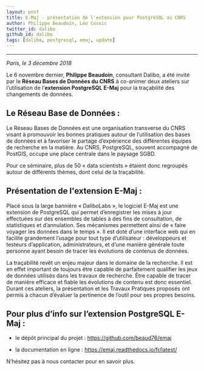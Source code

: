 ```yaml
---
layout: post
title: E-Maj - présentation de l'extension pour PostgreSQL au CNRS
author: Philippe Beaudoin, Léo Cossic
twitter_id: dalibo
github_id: dalibo
tags: [dalibo, postgresql, emaj, update]
---
```


---

*Paris, le 3 décembre 2018*

Le 6 novembre dernier, **Philippe Beaudoin**, consultant Dalibo, a été invité par le **Réseau Bases de Données du CNRS** à co-animer deux ateliers sur l’utilisation de l’**extension PostgreSQL E-Maj** pour la traçabilité des changements de données.

<!--MORE-->

## Le Réseau Base de Données :
Le Réseau Bases de Données est une organisation transverse du CNRS visant à promouvoir les bonnes pratiques autour de l’utilisation des bases de données et à favoriser le partage d’expérience des différentes équipes de recherche en la matière. Au CNRS, PostgreSQL, souvent accompagné de PostGIS, occupe une place centrale dans le paysage SGBD.

Pour ce séminaire, plus de 50 « data scientists » étaient donc regroupés autour de différents thèmes, dont celui de la traçabilité.

## Présentation de l'extension E-Maj :
Placé sous la large bannière « DaliboLabs », le logiciel E-Maj est une extension de PostgreSQL qui permet d’enregistrer les mises à jour effectuées sur des ensembles de tables à des fins de consultation, de statistiques et d’annulation. Ses mécanismes permettent ainsi de « faire voyager les données dans le temps ». Il est doté d’une interface web qui en facilite grandement l’usage pour tout type d’utilisateur : développeurs et testeurs d’application, administrateurs, et d’une manière générale toute personne ayant besoin de tracer les évolutions de contenus de données.

La traçabilité revêt un enjeu majeur dans le domaine de la recherche. Il est en effet important de toujours être capable de parfaitement qualifier les jeux de données utilisés dans les travaux de recherche. Être capable de tracer de manière efficace et fiable les évolutions de contenu est donc essentiel. Durant ces ateliers, la présentation et les Travaux Pratiques proposés ont permis à chacun d’évaluer la pertinence de l’outil pour ses propres besoins.


## Pour plus d’info sur l’extension PostgreSQL E-Maj :

- le dépôt principal du projet : https://github.com/beaud76/emaj

- la documentation en ligne : https://emaj.readthedocs.io/fr/latest/

N’hésitez pas à nous contacter pour en savoir plus.
